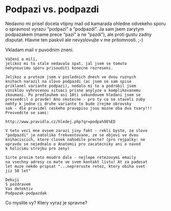 # Podpazi vs. podpazdi

Nedavno mi prisel docela vtipny mail od kamarada ohledne odvekeho sporu o spravnost vyrazu “podpazi” a “podpazdi”. Ja sam jsem zarytym podpazakem (mame prece “pazi” a ne “pazdi”), ale proti gustu zadny disputat. Hlavne ten paskvil ale nevyslovujte v me pritomnosti. ;-)

Vkladam mail v puvodnim zneni.

```
Vážení a milí,
jelikoz mi to stale nedavalo spat, jal jsem se tomuto
nehynoucimu sporu prisouditi konecne rozreseni.

Jelikoz a protoze jsem v poslednich dnech ve dvou ruznych
knihach narazil na slovo podpazdi (ac jsem se sam spise
priklanel variante podpazi), nedalo mi to a podrobil jsem
vzniklou vyhrocenou situaci prisne anylyze a komplikovanemu
zkoumani. Po predlouhem asi 18ti sekundovem hledani jsem se
presvedcil o pravde! Ano skutecne - pro ty co se staveli zuby
nehty k jedne ci druhe variante to bude zrejme obrovsky
sok - dle pravidel ceskeho pravopisu jsou mozne oba dva tvary!!!
Presvedcte se sami: 

http://www.pravidla.cz/hledej.php?qr=podpa%9E%ED

V teto veci mne ovsem zarazi jiny fakt - rekli byste, ze slovo
"podpazdi" je natoliko frekventovane, ze se objevi ve dvou
knihaciscich, ktere clovek nahodile precte? (pro rejpalky: ne
opravdu se nejednalo o Anatomii pro zacatecniky ani o navod
k holicimu strojku pro zeny)

Sirte prosim toto moudro dale - nejlepe retezovymi emaily
na vsechny adresy co mate ve svem kontakt listu! At za padesat
let muze nekdo pripsat "...nepreruste retez, ktery obiha svet
jiz 50 let"

Dekuji
S pozdravem
Vas detektiv
Podpazak-podpazdak
```

Co myslite vy? Ktery vyraz je spravne?
